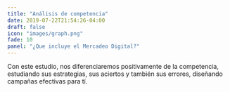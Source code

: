 ```yaml
---
title: "Análisis de competencia"
date: 2019-07-22T21:54:26-04:00
draft: false
icon: "images/graph.png"
fade: 10
panel: "¿Que incluye el Mercadeo Digital?"
---
```

Con este estudio, nos diferenciaremos positivamente de la competencia, estudiando sus estrategias, sus aciertos y también sus errores, diseñando campañas efectivas para tí.